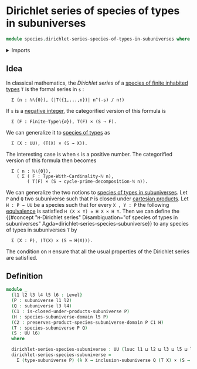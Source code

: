# Dirichlet series of species of types in subuniverses

```agda
module species.dirichlet-series-species-of-types-in-subuniverses where
```

<details><summary>Imports</summary>

```agda
open import foundation.cartesian-product-types
open import foundation.dependent-pair-types
open import foundation.subuniverses
open import foundation.universe-levels

open import species.species-of-types-in-subuniverses
```

</details>

## Idea

In classical mathematics, the _Dirichlet series_ of a
[species of finite inhabited types](species.species-of-finite-inhabited-types.md)
`T` is the formal series in `s` :

```text
  Σ (n : ℕ∖{0}), (|T({1,...,n})| n^(-s) / n!)
```

If `s` is a [negative integer](elementary-number-theory.negative-integers.md),
the categorified version of this formula is

```text
  Σ (F : Finite-Type∖{∅}), T(F) × (S → F).
```

We can generalize it to [species of types](species.species-of-types.md) as

```text
  Σ (X : UU), (T(X) × (S → X)).
```

The interesting case is when `s` is a positive number. The categorified version
of this formula then becomes

```text
  Σ ( n : ℕ∖{0}),
    ( Σ ( F : Type-With-Cardinality-ℕ n),
        ( T(F) × (S → cycle-prime-decomposition-ℕ n)).
```

We can generalize the two notions to
[species of types in subuniverses](species.species-of-types-in-subuniverses.md).
Let `P` and `Q` two subuniverse such that `P` is closed under
[cartesian products](foundation.cartesian-product-types.md). Let `H : P → UU` be
a species such that for every `X , Y : P` the following
[equivalence](foundation-core.equivalences.md) is satisfied
`H (X × Y) ≃ H X × H Y`. Then we can define the
{{#concept "`H`-Dirichlet series" Disambiguation="of species of types in subuniverses" Agda=dirichlet-series-species-subuniverse}}
to any species of types in subuniverses `T` by

```text
  Σ (X : P), (T(X) × (S → H(X))).
```

The condition on `H` ensure that all the usual properties of the Dirichlet
series are satisfied.

## Definition

```agda
module _
  {l1 l2 l3 l4 l5 l6 : Level}
  (P : subuniverse l1 l2)
  (Q : subuniverse l3 l4)
  (C1 : is-closed-under-products-subuniverse P)
  (H : species-subuniverse-domain l5 P)
  (C2 : preserves-product-species-subuniverse-domain P C1 H)
  (T : species-subuniverse P Q)
  (S : UU l6)
  where

  dirichlet-series-species-subuniverse : UU (lsuc l1 ⊔ l2 ⊔ l3 ⊔ l5 ⊔ l6)
  dirichlet-series-species-subuniverse =
    Σ (type-subuniverse P) (λ X → inclusion-subuniverse Q (T X) × (S → H (X)))
```
